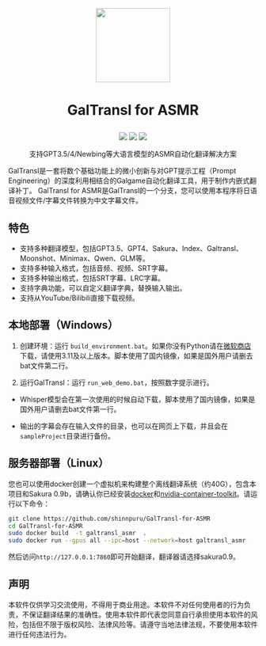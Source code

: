 
<div align=center><img width="150" height="150" src="./img/logo.png"/></div>

<h1><p align='center' >GalTransl for ASMR</p></h1>
<div align=center><img src="https://img.shields.io/github/v/release/XD2333/GalTransl"/>   <img src="https://img.shields.io/github/license/XD2333/GalTransl"/>   <img src="https://img.shields.io/github/stars/XD2333/GalTransl"/></div>
<p align='center' >支持GPT3.5/4/Newbing等大语言模型的ASMR自动化翻译解决方案</p>
  
  GalTransl是一套将数个基础功能上的微小创新与对GPT提示工程（Prompt Engineering）的深度利用相结合的Galgame自动化翻译工具，用于制作内嵌式翻译补丁。 GalTransl for ASMR是GalTransl的一个分支，您可以使用本程序将日语音视频文件/字幕文件转换为中文字幕文件。

## 特色

* 支持多种翻译模型，包括GPT3.5、GPT4、Sakura、Index、Galtransl、Moonshot、Minimax、Qwen、GLM等。
* 支持多种输入格式，包括音频、视频、SRT字幕。
* 支持多种输出格式，包括SRT字幕、LRC字幕。
* 支持字典功能，可以自定义翻译字典，替换输入输出。
* 支持从YouTube/Bilibili直接下载视频。

## 本地部署（Windows）

1. 创建环境：运行 `build_environment.bat`。如果你没有Python请在[微软商店](https://apps.microsoft.com/detail/9nrwmjp3717k)下载，请使用3.11及以上版本。脚本使用了国内镜像，如果是国外用户请删去bat文件第二行。

2. 运行GalTransl：运行 `run_web_demo.bat`，按照数字提示进行。

* Whisper模型会在第一次使用的时候自动下载，脚本使用了国内镜像，如果是国外用户请删去bat文件第一行。

* 输出的字幕会存在输入文件的目录，也可以在网页上下载，并且会在`sampleProject`目录进行备份。

## 服务器部署（Linux）

您也可以使用docker创建一个虚拟机来构建整个离线翻译系统（约40G），包含本项目和Sakura 0.9b，请确认你已经安装[docker](https://www.docker.com/get-started/)和[nvidia-container-toolkit](https://docs.nvidia.com/datacenter/cloud-native/container-toolkit/latest/install-guide.html)。请运行以下命令：

```bash
git clone https://github.com/shinnpuru/GalTransl-for-ASMR
cd GalTransl-for-ASMR
sudo docker build  -t galtransl_asmr  .
sudo docker run --gpus all --ipc=host --network=host galtransl_asmr
```

然后访问`http://127.0.0.1:7860`即可开始翻译，翻译器请选择sakura0.9。

## 声明

本软件仅供学习交流使用，不得用于商业用途。本软件不对任何使用者的行为负责，不保证翻译结果的准确性。使用本软件即代表您同意自行承担使用本软件的风险，包括但不限于版权风险、法律风险等。请遵守当地法律法规，不要使用本软件进行任何违法行为。